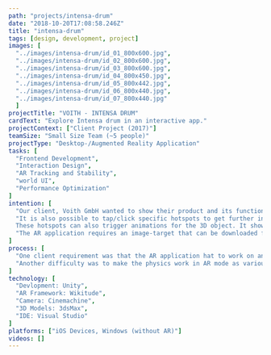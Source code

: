 ```yaml
---
path: "projects/intensa-drum"
date: "2018-10-20T17:08:58.246Z"
title: "intensa-drum"
tags: [design, development, project]
images: [
  "../images/intensa-drum/id_01_800x600.jpg",
  "../images/intensa-drum/id_02_800x600.jpg",
  "../images/intensa-drum/id_03_800x600.jpg",
  "../images/intensa-drum/id_04_800x450.jpg",
  "../images/intensa-drum/id_05_800x442.jpg",
  "../images/intensa-drum/id_06_800x440.jpg",
  "../images/intensa-drum/id_07_800x440.jpg"
  ]
projectTitle: "VOITH - INTENSA DRUM"
cardText: "Explore Intensa drum in an interactive app."
projectContext: ["Client Project (2017)"]
teamSize: "Small Size Team (~5 people)"
projectType: "Desktop-/Augmented Reality Application"
tasks: [
  "Frontend Development",
  "Interaction Design",
  "AR Tracking and Stability",
  "world UI",
  "Performance Optimization"
]
intention: [
  "Our client, Voith GmbH wanted to show their product and its functionality in an interactive application. They also asked to create an AR App for mobile devices. This solutions should be used at exhibitions and for customer acquisition. The app offers a 3D view of the Intensa Drum product. Users are able to the object through touch/scroll/pinch interactions. This is used to get a feeling of how the product looks like and works.",
  "It is also possible to tap/click specific hotspots to get further information about the Intensa Drum.
  These hotspots can also trigger animations for the 3D object. It shows some containers moving into the drum and getting shredded to become liquid molasses. Other hotspots guide users to a specific part of the facility where they can get additional information and watch video descriptions of the products behavior.",
  "The AR application requires an image-target that can be downloaded from the companies homepage or can be found on some flyers/magazines. Placing this image in front of the device camera triggers the AR behavior of the product. This image is needed to place the 3D object in a three dimensional space."
]
process: [
  "One client requirement was that the AR application hat to work on an iPad Air. Therefore we were not able to integrate Apples ARKit technology as it is not supporting this device. Thats why we chose the Wikitude Framework instead. This framework had a major downside on building time, because after every export to XCode it needed to be assigned in XCode binarys. A runscript to remove the simulator architecture had also to be inserted manually. Our solution to this problem was to code a linker script right from Unity.",
  "Another difficulty was to make the physics work in AR mode as various interactions were messing them up completely. We figured out a way to solve this by moving all rotating and scaling interactions away from the 3D object to the camera object."
]
technology: [
  "Devlopment: Unity",
  "AR Framework: Wikitude",
  "Camera: Cinemachine",
  "3D Models: 3dsMax",
  "IDE: Visual Studio"
]
platforms: ["iOS Devices, Windows (without AR)"]
videos: []
---
```

